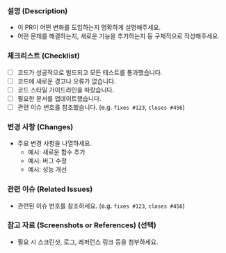 ### 설명 (Description)

- 이 PR이 어떤 변화를 도입하는지 명확하게 설명해주세요.
- 어떤 문제를 해결하는지, 새로운 기능을 추가하는지 등 구체적으로 작성해주세요.

### 체크리스트 (Checklist)

- [ ] 코드가 성공적으로 빌드되고 모든 테스트를 통과했습니다.
- [ ] 코드에 새로운 경고나 오류가 없습니다.
- [ ] 코드 스타일 가이드라인을 따랐습니다.
- [ ] 필요한 문서를 업데이트했습니다.
- [ ] 관련 이슈 번호를 참조했습니다. (e.g. `fixes #123`, `closes #456`)

### 변경 사항 (Changes)

- 주요 변경 사항을 나열하세요.
    - 예시: 새로운 함수 추가
    - 예시: 버그 수정
    - 예시: 성능 개선

### 관련 이슈 (Related Issues)

- 관련된 이슈 번호를 참조하세요. (e.g. `fixes #123`, `closes #456`)

### 참고 자료 (Screenshots or References) (선택)

- 필요 시 스크린샷, 로그, 레퍼런스 링크 등을 첨부하세요.

